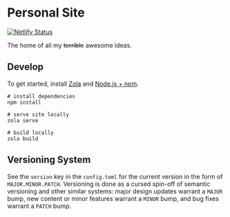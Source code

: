 # Personal Site

[![Netlify Status](https://api.netlify.com/api/v1/badges/d5757a57-49b9-4b93-bd62-f12eb1a88f46/deploy-status)](https://app.netlify.com/sites/bobertoyin/deploys)

The home of all my ~~terrible~~ awesome ideas.

## Develop

To get started, install [Zola](https://www.getzola.org) and [Node.js + npm](https://docs.npmjs.com/downloading-and-installing-node-js-and-npm).

```shell
# install dependencies
npm install

# serve site locally
zola serve

# build locally
zola build
```

## Versioning System

See the `version` key in the `config.toml` for the current version in the form of `MAJOR.MINOR.PATCH`. Versioning is done as a cursed spin-off of semantic versioning and other similar systems: major design updates warrant a `MAJOR` bump, new content or minor features warrant a `MINOR` bump, and bug fixes warrant a `PATCH` bump. 